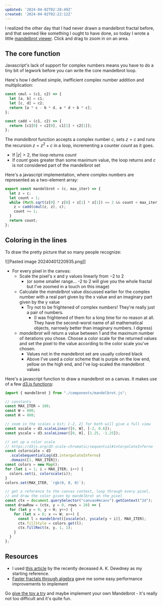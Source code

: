 ```yaml
---
updated: '2024-04-02T02:28:49Z'
created: '2024-04-02T02:22:12Z'
---
```

I realized the other day that I had never drawn a mandelbrot fractal before, and that seemed like something I ought to have done, so today I wrote a little [mandelbrot viewer](https://llimllib.github.io/mandelbrot/zoomable). Click and drag to zoom in on an area.

## The core function

Javascript's lack of support for complex numbers means you have to do a tiny bit of legwork before you can write the core mandelbrot loop.

Here's how I defined simple, inefficient complex number addition and multiplication:

```js
const cmul = (c1, c2) => {
  let [a, b] = c1;
  let [c, d] = c2;
  return [a * c - b * d, a * d + b * c];
};

const cadd = (c1, c2) => {
  return [c1[0] + c2[0], c1[1] + c2[1]];
};
```

The $mandelbrot$ function accepts a complex number $c$, sets $z = c$ and runs the recursion $z = z^2 + c$ in a loop, incrementing a counter $count$ as it goes. 
- If $|z| > 2$, the loop returns $count$
- If $count$ goes greater than some maximum value, the loop returns and $c$ is not considered part of the mandelbrot set

Here's a javascript implementation, where complex numbers are represented as a two-element array:

```js
export const mandelbrot = (c, max_iter) => {
  let z = c;
  let count = 1;
  while (Math.sqrt(z[0] * z[0] + z[1] * z[1]) <= 2 && count < max_iter) {
    z = cadd(cmul(z, z), c);
    count += 1;
  }
  return count;
};
```

## Coloring in the lines

To draw the pretty picture that so many people recognize:

![[Pasted image 20240401220935.png]]

- For every pixel in the canvas:
	- Scale the pixel's x and y values linearly from $-2$ to $2$
		- (or some smaller range... -2 to 2 will give you the whole fractal but I've zoomed in a touch on this image)
	- Calculate the $mandelbrot$ value discussed earlier for the complex number with a real part given by the x value and an imaginary part given by the y value
		- Try not to be frightened of complex numbers! They're really just a pair of numbers.
			- (I was frightened of them for a long time for no reason at all. They have the second-worst name of all mathematical objects, narrowly better than imaginary numbers. I digress)
	- $mandelbrot$ will return a value between 1 and the maximum number of iterations you chose. Choose a color scale for the returned values and set the pixel to the value according to the color scale you've chosen.
		- Values not in the mandelbrot set are usually colored black
		- Above I've used a color scheme that is purple on the low end, yellow on the high end, and I've log-scaled the mandelbrot values

Here's a javascript function to draw a mandelbrot on a canvas. It makes use of a few [d3.js functions](https://d3js.org/):

```js
import { mandelbrot } from "./components/mandelbrot.js";

// constants
const MAX_ITER = 100;
const W = 800;
const H = 800;

// zoom in the scales a bit; [-2, 2] for both will give a full view
const xscale = d3.scaleLinear([0, W], [-2, 0.6]);
const yscale = d3.scaleLinear([0, H], [1.25, -1.25]);

// set up a color scale
// https://d3js.org/d3-scale-chromatic/sequential#interpolateInferno
const colorscale = d3
  .scaleSequentialLog(d3.interpolateInferno)
  .domain([1, MAX_ITER]);
const colors = new Map();
for (let i = 1; i < MAX_ITER; i++) {
  colors.set(i, colorscale(i));
}
colors.set(MAX_ITER, `rgb(0, 0, 0)`);

// get a reference to the canvas context, loop through every pixel,
// and draw the color given by mandelbrot on the pixel
const ctx = document.querySelector("canvas#mcanv").getContext("2d");
const drawRow = (ctx, y = 0, rows = 20) => {
  for (let y = 0; y < H; y++) {
    for (let x = 0; x <= W; x++) {
      const l = mandelbrot([xscale(x), yscale(y + i)], MAX_ITER);
      ctx.fillStyle = colors.get(l);
      ctx.fillRect(x, y, 1, 1);
    }
  }
};
```

## Resources

- I used [this article](https://miriam-english.org/files/Dewdney_Mandelbrot/Dewdney_Mandelbrot.html) by the recently deceased A. K. Dewdney as my starting reference.
- [Faster fractals through algebra](https://randomascii.wordpress.com/2011/08/13/faster-fractals-through-algebra/) gave me some easy performance improvements to implement

Go [give the toy a try](https://llimllib.github.io/mandelbrot/zoomable) and maybe implement your own Mandelbrot - it's really not too difficult and it's quite fun.